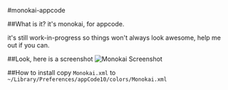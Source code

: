#monokai-appcode

##What is it?
it's monokai, for appcode.

it's still work-in-progress so things won't always look awesome, help me out if you can.

##Look, here is a screenshot
![Monokai Screenshot](https://github.com/hezi/monokai-appcode/raw/master/screenshot.png)


##How to install
copy `Monokai.xml` to `~/Library/Preferences/appCode10/colors/Monokai.xml`